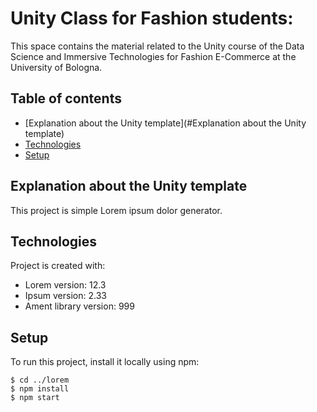# Unity Class for Fashion students:
This space contains the material related to the Unity course of the Data Science and Immersive Technologies for Fashion E-Commerce at the University of Bologna.
## Table of contents
* [Explanation about the Unity template](#Explanation about the Unity template)
* [Technologies](#technologies)
* [Setup](#setup)

## Explanation about the Unity template
This project is simple Lorem ipsum dolor generator.
	
## Technologies
Project is created with:
* Lorem version: 12.3
* Ipsum version: 2.33
* Ament library version: 999
	
## Setup
To run this project, install it locally using npm:

```
$ cd ../lorem
$ npm install
$ npm start
```
